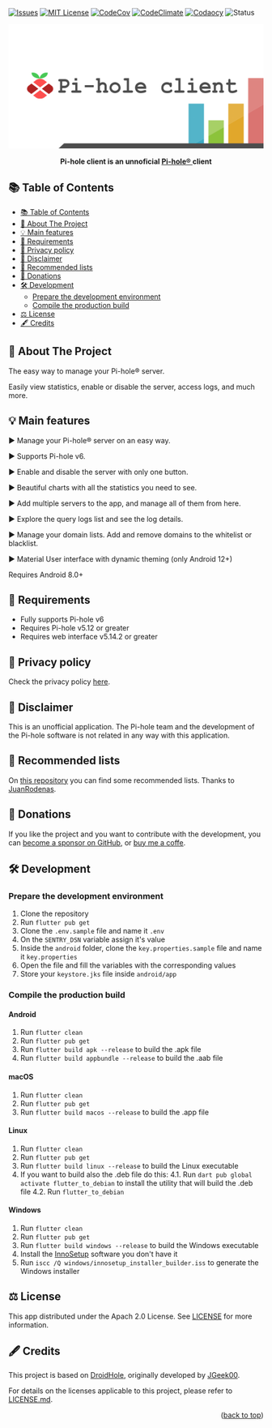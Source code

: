 <a id="readme-top"></a>


<!-- PROJECT SHIELDS -->
<!-- https://www.markdownguide.org/basic-syntax/#reference-style-links -->
[![Issues][issues-shield]][issues-url]
[![MIT License][license-shield]][license-url]
[![CodeCov][codecov-shield]][codecov-url]
[![CodeClimate][codeclimate-shield]][codeclimate-url]
[![Codaocy][codacy-shield]][codacy-url]
![Status][status-shield]

<!-- PROJECT LOGO -->
<div align="center">
  <a href="https://github.com/tsutsu3/pi-hole-client">
    <img src="assets/other/feature-image-w.png">
  </a>
  <p align="center">
    <b>
      Pi-hole client is an unnoficial
      <a href="https://pi-hole.net/" target="_blank" rel="noopener noreferrer">
        Pi-hole®
      </a>
      client
    </b>
  </p>
</div>

<!-- <p align="center">
  <a href="https://play.google.com/store/apps/details?id=io.github.tsutsu3.pi_hole_client" target="_blank" rel="noopener noreferrer">
    <img src="/assets/other/get_google_play.png" width="300px">
  </a>
  <a href="https://github.com/tsutsu3/pi-hole-client/releases" target="_blank" rel="noopener noreferrer">
    <img src="/assets/other/get-github.png" width="300px">
  </a>
</p> -->

## 📚 Table of Contents

- [📚 Table of Contents](#-table-of-contents)
- [🎉 About The Project](#-about-the-project)
- [💡 Main features](#-main-features)
- [📌 Requirements](#-requirements)
- [🔑 Privacy policy](#-privacy-policy)
- [📜 Disclaimer](#-disclaimer)
- [🌟 Recommended lists](#-recommended-lists)
- [💖 Donations](#-donations)
- [🛠️ Development](#️-development)
  - [Prepare the development environment](#prepare-the-development-environment)
  - [Compile the production build](#compile-the-production-build)
- [⚖️ License](#️-license)
- [🖋️ Credits](#️-credits)

## 🎉 About The Project

The easy way to manage your Pi-hole® server.

Easily view statistics, enable or disable the server, access logs, and much more.

## 💡 Main features

<p>▶ Manage your Pi-hole® server on an easy way.</p>
<p>▶ Supports Pi-hole v6.</p>
<p>▶ Enable and disable the server with only one button.</p>
<p>▶ Beautiful charts with all the statistics you need to see.</p>
<p>▶ Add multiple servers to the app, and manage all of them from here.</p>
<p>▶ Explore the query logs list and see the log details.</p>
<p>▶ Manage your domain lists. Add and remove domains to the whitelist or blacklist.</p>
<p>▶ Material User interface with dynamic theming (only Android 12+)</p>
<p>Requires Android 8.0+</p>

## 📌 Requirements

- Fully supports Pi-hole v6
- Requires Pi-hole v5.12 or greater
- Requires web interface v5.14.2 or greater

## 🔑 Privacy policy

Check the privacy policy [here](https://github.com/tsutsu3/pi-hole-client/wiki/Privacy-policy).

## 📜 Disclaimer

This is an unofficial application. The Pi-hole team and the development of the Pi-hole software is not related in any way with this application.

## 🌟 Recommended lists

On [this repository](https://github.com/JuanRodenas/Pihole_list) you can find some recommended lists. Thanks to [JuanRodenas](https://github.com/juanico10).

## 💖 Donations

If you like the project and you want to contribute with the development, you can [become a sponsor on GitHub](https://github.com/sponsors/tsutsu3), or [buy me a coffe](https://buymeacoffee.com/tsutsu3).

<!-- <div align="center">
  <a href="https://www.paypal.com/donate/?hosted_button_id=T63UK6AVL3MG8">
    <img src="https://raw.githubusercontent.com/stefan-niedermann/paypal-donate-button/main/paypal-donate-button.png" alt="Donate with PayPal" height="100" />
  </a>
</div> -->

## 🛠️ Development

### Prepare the development environment

1. Clone the repository
2. Run ``flutter pub get``
3. Clone the ``.env.sample`` file and name it ``.env``
4. On the ``SENTRY_DSN`` variable assign it's value
5. Inside the ``android`` folder, clone the ``key.properties.sample`` file and name it ``key.properties``
6. Open the file and fill the variables with the corresponding values
7. Store your ``keystore.jks`` file inside ``android/app``

### Compile the production build

#### Android

1. Run ``flutter clean``
2. Run ``flutter pub get``
3. Run ``flutter build apk --release`` to build the .apk file
4. Run ``flutter build appbundle --release`` to build the .aab file

#### macOS

1. Run ``flutter clean``
2. Run ``flutter pub get``
3. Run ``flutter build macos --release`` to build the .app file

#### Linux

1. Run ``flutter clean``
2. Run ``flutter pub get``
3. Run ``flutter build linux --release`` to build the Linux executable
4. If you want to build also the .deb file do this:
  4.1. Run ``dart pub global activate flutter_to_debian`` to install the utility that will build the .deb file
  4.2. Run ``flutter_to_debian``

#### Windows

1. Run ``flutter clean``
2. Run ``flutter pub get``
3. Run ``flutter build windows --release`` to build the Windows executable
4. Install the [InnoSetup](https://jrsoftware.org/isdl.php) software you don't have it
5. Run ``iscc /Q windows/innosetup_installer_builder.iss`` to generate the Windows installer

## ⚖️ License

This app distributed under the Apach 2.0 License. See [LICENSE](./LICENSE) for more information.

## 🖋️ Credits

This project is based on [DroidHole](https://github.com/jgeek00/droid-hole), originally developed by [JGeek00](https://github.com/JGeek00).

For details on the licenses applicable to this project, please refer to [LICENSE.md](./LICENSE.md).

<p align="right">(<a href="#readme-top">back to top</a>)</p>

<!-- MARKDOWN LINKS & IMAGES -->
<!-- https://www.markdownguide.org/basic-syntax/#reference-style-links -->
[status-shield]: https://img.shields.io/badge/status-alpha-orange?style=for-the-badge
[issues-shield]: https://img.shields.io/github/issues/tsutsu3/pi-hole-client?style=for-the-badge
[issues-url]: https://github.com/tsutsu3/pi-hole-client/issues
[license-shield]: https://img.shields.io/github/license/tsutsu3/pi-hole-client?style=for-the-badge
[license-url]: https://github.com/tsutsu3/pi-hole-client/blob/master/LICENSE
[codecov-shield]: https://img.shields.io/codecov/c/github/tsutsu3/pi-hole-client?token=O6MIIYA211&style=for-the-badge&logo=codecov
[codecov-url]: https://codecov.io/gh/tsutsu3/pi-hole-client
[codeclimate-shield]: https://img.shields.io/codeclimate/maintainability/tsutsu3/pi-hole-client?style=for-the-badge&logo=codeclimate
[codeclimate-url]: https://codeclimate.com/github/tsutsu3/pi-hole-client/maintainability
[codacy-shield]: https://img.shields.io/codacy/grade/a8a50d5271be491ab68c69513f808ada?style=for-the-badge&logo=codacy
[codacy-url]: https://app.codacy.com/gh/tsutsu3/pi-hole-client/dashboard